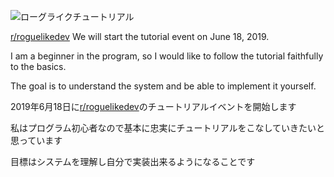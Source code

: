 ![ローグライクチュートリアル](https://i.imgur.com/3MAzEp1.png)

[r/roguelikedev](https://www.reddit.com/r/roguelikedev)
We will start the tutorial event on June 18, 2019.

I am a beginner in the program, so I would like to follow the tutorial faithfully to the basics.


The goal is to understand the system and be able to implement it yourself.




2019年6月18日に[r/roguelikedev](https://www.reddit.com/r/roguelikedev)のチュートリアルイベントを開始します

私はプログラム初心者なので基本に忠実にチュートリアルをこなしていきたいと思っています


目標はシステムを理解し自分で実装出来るようになることです
